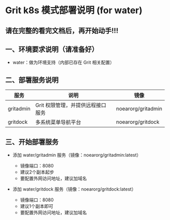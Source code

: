 # Grit k8s 模式部署说明 (for water)

## 请在完整的看完文档后，再开始动手!!!

## 一、环境要求说明（请准备好）

* water：做为环境支持（内部已存在 Grit 相关配置）


## 二、部署服务说明

| 服务 | 说明                  |  镜像 |
| -------- |---------------------|  -------- | 
| gritadmin   | Grit 权限管理，并提供远程接口服务 |  noearorg/gritadmin | 
| gritdock    | 多系统菜单导航平台           |  noearorg/gritdock | 


## 三、开始部署服务

* 添加 water/gritadmin 服务（镜像：noearorg/gritadmin:latest）
  * 镜像端口：8080
  * 建议2个副本起步
  * 要配置外网访问地址，建议加域名

* 添加 water/gritdock 服务（镜像：noearorg/gritdock:latest）
  * 镜像端口：8080
  * 建议1个副本即可
  * 要配置外网访问地址，建议加域名
  